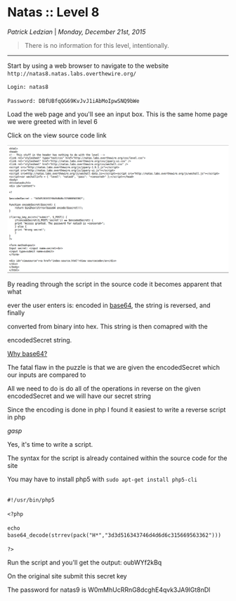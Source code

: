 __Natas :: Level 8__
================


_Patrick Ledzian_ | _Monday, December 21st, 2015_ 


> There is no information for this level, intentionally.


----------


Start by using a web browser to navigate to the website `http://natas8.natas.labs.overthewire.org/`

```
Login: natas8

Password: DBfUBfqQG69KvJvJ1iAbMoIpwSNQ9bWe 

```

Load the web page and you'll see an input box. This is the same home page we were greeted with in level 6

Click on the view source code link

![Image Broke](edit1.png)

By reading through the script in the source code it becomes apparent that what 

ever the user enters is: encoded in [base64], the string is reversed, and finally 

converted from binary into hex. This string is then comapred with the 

encodedSecret string.

[Why base64?]

The fatal flaw in the puzzle is that we are given the encodedSecret which our inputs are compared to

All we need to do is do all of the operations in reverse on the given encodedSecret and we will have our secret string

Since the encoding is done in php I found it easiest to write a reverse script in php

*gasp* 

Yes, it's time to write a script.

The syntax for the script is already contained within the source code for the site

You may have to install php5 with `sudo apt-get install php5-cli`

```

#!/usr/bin/php5

<?php

echo base64_decode(strrev(pack("H*","3d3d516343746d4d6d6c315669563362")))

?>

```

Run the script and you'll get the output: oubWYf2kBq 

On the original site submit this secret key

The password for natas9 is W0mMhUcRRnG8dcghE4qvk3JA9lGt8nDl



[base64]: https://en.wikipedia.org/wiki/Base64
[Why base64?]: http://stackoverflow.com/questions/201479/what-is-base-64-encoding-used-for
